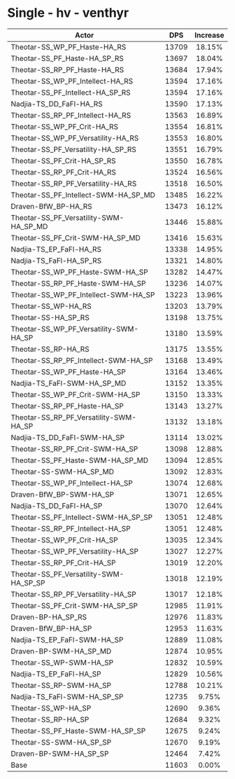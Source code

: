 # Single - hv - venthyr
| Actor | DPS | Increase |
|---|:---:|:---:|
|Theotar-SS_WP_PF_Haste-HA_RS|13709|18.15%|
|Theotar-SS_PF_Haste-HA_SP_RS|13697|18.04%|
|Theotar-SS_RP_PF_Haste-HA_RS|13684|17.94%|
|Theotar-SS_WP_PF_Intellect-HA_RS|13594|17.16%|
|Theotar-SS_PF_Intellect-HA_SP_RS|13594|17.16%|
|Nadjia-TS_DD_FaFl-HA_RS|13590|17.13%|
|Theotar-SS_RP_PF_Intellect-HA_RS|13563|16.89%|
|Theotar-SS_WP_PF_Crit-HA_RS|13554|16.81%|
|Theotar-SS_WP_PF_Versatility-HA_RS|13553|16.80%|
|Theotar-SS_PF_Versatility-HA_SP_RS|13551|16.79%|
|Theotar-SS_PF_Crit-HA_SP_RS|13550|16.78%|
|Theotar-SS_RP_PF_Crit-HA_RS|13524|16.56%|
|Theotar-SS_RP_PF_Versatility-HA_RS|13518|16.50%|
|Theotar-SS_PF_Intellect-SWM-HA_SP_MD|13485|16.22%|
|Draven-BfW_BP-HA_RS|13473|16.12%|
|Theotar-SS_PF_Versatility-SWM-HA_SP_MD|13446|15.88%|
|Theotar-SS_PF_Crit-SWM-HA_SP_MD|13416|15.63%|
|Nadjia-TS_EP_FaFl-HA_RS|13338|14.95%|
|Nadjia-TS_FaFl-HA_SP_RS|13321|14.80%|
|Theotar-SS_WP_PF_Haste-SWM-HA_SP|13282|14.47%|
|Theotar-SS_RP_PF_Haste-SWM-HA_SP|13236|14.07%|
|Theotar-SS_WP_PF_Intellect-SWM-HA_SP|13223|13.96%|
|Theotar-SS_WP-HA_RS|13203|13.79%|
|Theotar-SS-HA_SP_RS|13198|13.75%|
|Theotar-SS_WP_PF_Versatility-SWM-HA_SP|13180|13.59%|
|Theotar-SS_RP-HA_RS|13175|13.55%|
|Theotar-SS_RP_PF_Intellect-SWM-HA_SP|13168|13.49%|
|Theotar-SS_WP_PF_Haste-HA_SP|13164|13.46%|
|Nadjia-TS_FaFl-SWM-HA_SP_MD|13152|13.35%|
|Theotar-SS_WP_PF_Crit-SWM-HA_SP|13150|13.33%|
|Theotar-SS_RP_PF_Haste-HA_SP|13143|13.27%|
|Theotar-SS_RP_PF_Versatility-SWM-HA_SP|13132|13.18%|
|Nadjia-TS_DD_FaFl-SWM-HA_SP|13114|13.02%|
|Theotar-SS_RP_PF_Crit-SWM-HA_SP|13098|12.88%|
|Theotar-SS_PF_Haste-SWM-HA_SP_MD|13094|12.85%|
|Theotar-SS-SWM-HA_SP_MD|13092|12.83%|
|Theotar-SS_WP_PF_Intellect-HA_SP|13074|12.68%|
|Draven-BfW_BP-SWM-HA_SP|13071|12.65%|
|Nadjia-TS_DD_FaFl-HA_SP|13070|12.64%|
|Theotar-SS_PF_Intellect-SWM-HA_SP_SP|13051|12.48%|
|Theotar-SS_RP_PF_Intellect-HA_SP|13051|12.48%|
|Theotar-SS_WP_PF_Crit-HA_SP|13035|12.34%|
|Theotar-SS_WP_PF_Versatility-HA_SP|13027|12.27%|
|Theotar-SS_RP_PF_Crit-HA_SP|13019|12.20%|
|Theotar-SS_PF_Versatility-SWM-HA_SP_SP|13018|12.19%|
|Theotar-SS_RP_PF_Versatility-HA_SP|13017|12.18%|
|Theotar-SS_PF_Crit-SWM-HA_SP_SP|12985|11.91%|
|Draven-BP-HA_SP_RS|12976|11.83%|
|Draven-BfW_BP-HA_SP|12953|11.63%|
|Nadjia-TS_EP_FaFl-SWM-HA_SP|12889|11.08%|
|Draven-BP-SWM-HA_SP_MD|12874|10.95%|
|Theotar-SS_WP-SWM-HA_SP|12832|10.59%|
|Nadjia-TS_EP_FaFl-HA_SP|12829|10.56%|
|Theotar-SS_RP-SWM-HA_SP|12788|10.21%|
|Nadjia-TS_FaFl-SWM-HA_SP_SP|12735|9.75%|
|Theotar-SS_WP-HA_SP|12690|9.36%|
|Theotar-SS_RP-HA_SP|12684|9.32%|
|Theotar-SS_PF_Haste-SWM-HA_SP_SP|12675|9.24%|
|Theotar-SS-SWM-HA_SP_SP|12670|9.19%|
|Draven-BP-SWM-HA_SP_SP|12464|7.42%|
|Base|11603|0.00%|
